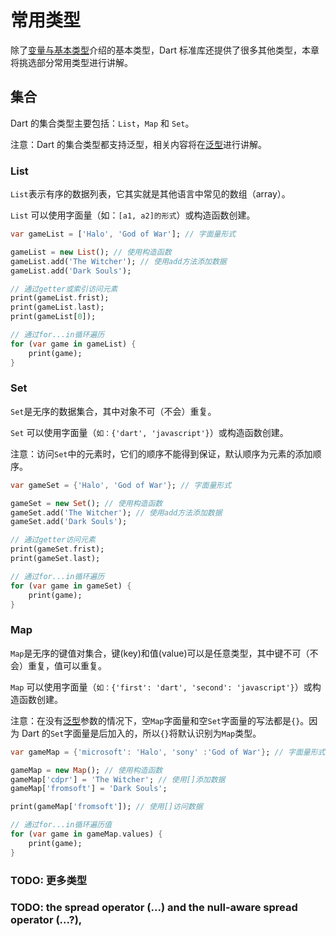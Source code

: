 # 常用类型

除了[变量与基本类型](/language/basics.md)介绍的基本类型，Dart 标准库还提供了很多其他类型，本章将挑选部分常用类型进行讲解。

## 集合

Dart 的集合类型主要包括：`List`，`Map` 和 `Set`。

注意：Dart 的集合类型都支持泛型，相关内容将在[泛型](/language/generics.md)进行讲解。

### List

`List`表示有序的数据列表，它其实就是其他语言中常见的数组（array）。

`List` 可以使用字面量（如：`[a1, a2]的形式`）或构造函数创建。

```dart
var gameList = ['Halo', 'God of War']; // 字面量形式

gameList = new List(); // 使用构造函数
gameList.add('The Witcher'); // 使用add方法添加数据
gameList.add('Dark Souls');

// 通过getter或索引访问元素
print(gameList.frist);
print(gameList.last);
print(gameList[0]);

// 通过for...in循环遍历
for (var game in gameList) {
    print(game);
}
```

### Set

`Set`是无序的数据集合，其中对象不可（不会）重复。

`Set` 可以使用字面量（`如：{'dart', 'javascript'}`）或构造函数创建。

注意：访问`Set`中的元素时，它们的顺序不能得到保证，默认顺序为元素的添加顺序。

```dart
var gameSet = {'Halo', 'God of War'}; // 字面量形式

gameSet = new Set(); // 使用构造函数
gameSet.add('The Witcher'); // 使用add方法添加数据
gameSet.add('Dark Souls');

// 通过getter访问元素
print(gameSet.frist);
print(gameSet.last);

// 通过for...in循环遍历
for (var game in gameSet) {
    print(game);
}
```

### Map

`Map`是无序的键值对集合，键(key)和值(value)可以是任意类型，其中键不可（不会）重复，值可以重复。

`Map` 可以使用字面量（`如：{'first': 'dart', 'second': 'javascript'}`）或构造函数创建。

注意：在没有[泛型](/language/generics.md)参数的情况下，空`Map`字面量和空`Set`字面量的写法都是`{}`。因为 Dart 的`Set`字面量是后加入的，所以`{}`将默认识别为`Map`类型。

```dart
var gameMap = {'microsoft': 'Halo', 'sony' :'God of War'}; // 字面量形式

gameMap = new Map(); // 使用构造函数
gameMap['cdpr'] = 'The Witcher'; // 使用[]添加数据
gameMap['fromsoft'] = 'Dark Souls';

print(gameMap['fromsoft']); // 使用[]访问数据

// 通过for...in循环遍历值
for (var game in gameMap.values) {
    print(game);
}
```

### TODO: 更多类型
### TODO: the spread operator (...) and the null-aware spread operator (...?),
